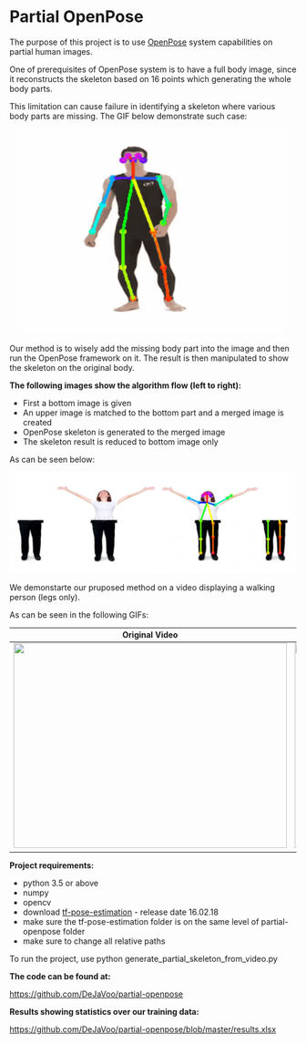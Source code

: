 # Partial OpenPose

The purpose of this project is to use [OpenPose](https://github.com/CMU-Perceptual-Computing-Lab/openpose) system capabilities on partial human images.

One of prerequisites of OpenPose system is to have a full body image, since it reconstructs the skeleton based on 16 points which generating the whole body parts. 

This limitation can cause failure in identifying a skeleton where various body parts are missing. The GIF below demonstrate such case:

<p align="center">
  <img src="site/problem_demo.gif" width="480" height="360"/>
</p>

Our method is to wisely add the missing body part into the image and then run the OpenPose framework on it.
The result is then manipulated to show the skeleton on the original body.

**The following images show the algorithm flow (left to right):**

* First a bottom image is given
* An upper image is matched to the bottom part and a merged image is created
* OpenPose skeleton is generated to the merged image
* The skeleton result is reduced to bottom image only

As can be seen below:

<img src="site/flow.JPG"/>

We demonstarte our pruposed method on a video displaying a walking person (legs only).

As can be seen in the following GIFs:

Original Video            |  Skeletonized Video
:-------------------------:|:-------------------------:
<img src="site/walking.gif" width="480" height="360"/> |  <img src="site/walking-skeleton.gif" width="480" height="360"/>

**Project requirements:**

* python 3.5 or above
* numpy
* opencv
* download [tf-pose-estimation](https://github.com/ildoonet/tf-pose-estimation) - release date 16.02.18
* make sure the tf-pose-estimation folder is on the same level of partial-openpose folder
* make sure to change all relative paths

To run the project, use python generate_partial_skeleton_from_video.py

**The code can be found at:** 

<https://github.com/DeJaVoo/partial-openpose>

**Results showing statistics over our training data:**

<https://github.com/DeJaVoo/partial-openpose/blob/master/results.xlsx>



